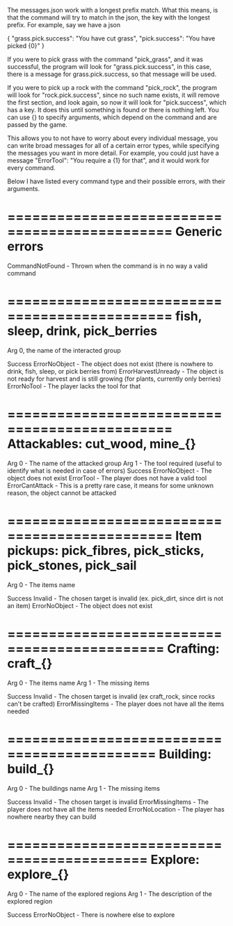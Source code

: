 
The messages.json work with a longest prefix match. What this means, is that the command will try to match in the json, the key with the longest prefix. For example, say we have a json



{
"grass.pick.success": "You have cut grass",
"pick.success": "You have picked {0}"
}



If you were to pick grass with the command "pick_grass", and it was successful, the program will look for "grass.pick.success", in this case, there is a message for grass.pick.success, so that message will be used.



If you were to pick up a rock with the command "pick_rock", the program will look for "rock.pick.success", since no such name exists, it will remove the first section, and look again, so now it will look for "pick.success", which has a key. It does this until something is found or there is nothing left. You can use {} to specify arguments, which depend on the command and are passed by the game.



This allows you to not have to worry about every individual message, you can write broad messages for all of a certain error types, while specifying the messages you want in more detail. For example, you could just have a message "ErrorTool": "You require a {1} for that", and it would work for every command.



Below I have listed every command type and their possible errors, with their arguments.



==============================================
Generic errors
==============================================
CommandNotFound - Thrown when the command is in no way a valid command



==============================================
fish, sleep, drink, pick_berries
==============================================
Arg 0, the name of the interacted group



Success
ErrorNoObject - The object does not exist (there is nowhere to drink, fish, sleep, or pick berries from)
ErrorHarvestUnready - The object is not ready for harvest and is still growing (for plants, currently only berries)
ErrorNoTool - The player lacks the tool for that



==============================================
Attackables: cut_wood, mine_{}
==============================================
Arg 0 - The name of the attacked group
Arg 1 - The tool required (useful to identify what is needed in case of errors)
Success
ErrorNoObject - The object does not exist
ErrorTool - The player does not have a valid tool
ErrorCantAttack - This is a pretty rare case, it means for some unknown reason, the object cannot be attacked



==============================================
Item pickups: pick_fibres, pick_sticks, pick_stones, pick_sail
==============================================
Arg 0 - The items name



Success
Invalid - The chosen target is invalid (ex. pick_dirt, since dirt is not an item)
ErrorNoObject - The object does not exist



=============================================
Crafting: craft_{}
=============================================
Arg 0 - The items name
Arg 1 - The missing items



Success
Invalid - The chosen target is invalid (ex craft_rock, since rocks can't be crafted)
ErrorMissingItems - The player does not have all the items needed



============================================
Building: build_{}
===========================================
Arg 0 - The buildings name
Arg 1 - The missing items



Success
Invalid - The chosen target is invalid
ErrorMissingItems - The player does not have all the items needed
ErrorNoLocation - The player has nowhere nearby they can build



===========================================
Explore: explore_{}
===========================================
Arg 0 - The name of the explored regions
Arg 1 - The description of the explored region



Success
ErrorNoObject - There is nowhere else to explore
